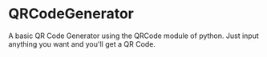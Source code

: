 # QRCodeGenerator
A basic QR Code Generator using the QRCode module of python. Just input anything you want and you'll get a QR Code.

